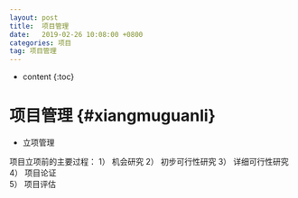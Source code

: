 ```yaml
---
layout: post
title:  项目管理
date:   2019-02-26 10:08:00 +0800
categories: 项目
tag: 项目管理
---
```


* content
{:toc}

项目管理						{#xiangmuguanli}
====================================
+ 立项管理

项目立项前的主要过程：
1）  机会研究 
2）  初步可行性研究
3）  详细可行性研究  
4）  项目论证  
5）  项目评估  











